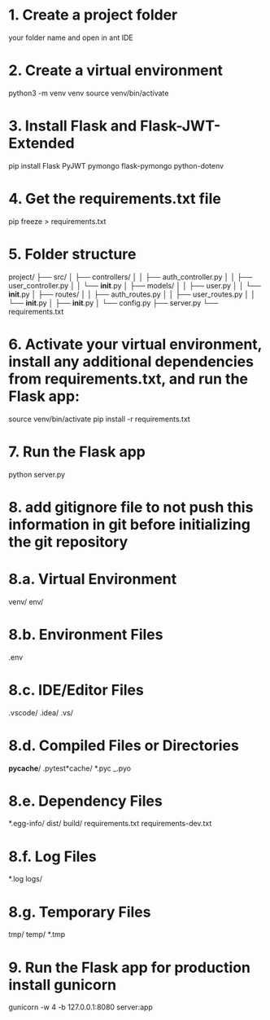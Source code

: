 # 1. Create a project folder

your folder name and open in ant IDE

# 2. Create a virtual environment

python3 -m venv venv
source venv/bin/activate

# 3. Install Flask and Flask-JWT-Extended

pip install Flask PyJWT pymongo flask-pymongo python-dotenv

# 4. Get the requirements.txt file

pip freeze > requirements.txt

# 5. Folder structure

project/
├── src/
│ ├── controllers/
│ │ ├── auth_controller.py
│ │ ├── user_controller.py
│ │ └── **init**.py
│ ├── models/
│ │ ├── user.py
│ │ └── **init**.py
│ ├── routes/
│ │ ├── auth_routes.py
│ │ ├── user_routes.py
│ │ └── **init**.py
│ ├── **init**.py
│ └── config.py
├── server.py
└── requirements.txt

# 6. Activate your virtual environment, install any additional dependencies from requirements.txt, and run the Flask app:

source venv/bin/activate
pip install -r requirements.txt

# 7. Run the Flask app

python server.py

# 8. add gitignore file to not push this information in git before initializing the git repository

# 8.a. Virtual Environment

venv/
env/

# 8.b. Environment Files

.env

# 8.c. IDE/Editor Files

.vscode/
.idea/
.vs/

# 8.d. Compiled Files or Directories

**pycache**/
.pytest*cache/
*.pyc
\_.pyo

# 8.e. Dependency Files

\*.egg-info/
dist/
build/
requirements.txt
requirements-dev.txt

# 8.f. Log Files

\*.log
logs/

# 8.g. Temporary Files

tmp/
temp/
\*.tmp

# 9. Run the Flask app for production install gunicorn

gunicorn -w 4 -b 127.0.0.1:8080 server:app
